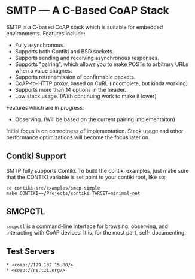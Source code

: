 SMTP — A C-Based CoAP Stack
===========================

SMTP is a C-based CoAP stack which is suitable for embedded
environments. Features include:

 * Fully asynchronous.
 * Supports both Contiki and BSD sockets.
 * Supports sending and receiving asynchronous responses.
 * Supports "pairing", which allows you to make POSTs to arbitrary
   URLs when a value chagnes.
 * Supports retransmission of confirmable packets.
 * CoAP-to-HTTP proxy, based on CuRL (incomplete, but kinda working)
 * Supports more than 14 options in the header.
 * Low stack usage. (With continuing work to make it lower)

Features which are in progress:

 * Observing. (Will be based on the current pairing implementaiton)

Initial focus is on correctness of implementation. Stack usage and other
performance optimizations will become the focus later on.

## Contiki Support ##

SMTP fully supports Contiki. To build the contiki examples, just make
sure that the CONTIKI variable is set point to your contiki root, like
so:

    cd contiki-src/examples/smcp-simple
	make CONTIKI=~/Projects/contiki TARGET=minimal-net

## SMCPCTL ##

`smcpctl` is a command-line interface for browsing, observing, and
interacting with CoAP devices. It is, for the most part, self-
documenting.

## Test Servers ##

	* <coap://129.132.15.80/>
	* <coap://ns.tzi.org/>

